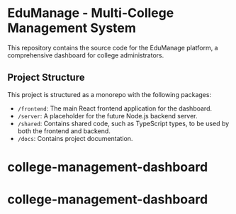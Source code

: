 # EduManage - Multi-College Management System

This repository contains the source code for the EduManage platform, a comprehensive dashboard for college administrators.

## Project Structure

This project is structured as a monorepo with the following packages:

-   `/frontend`: The main React frontend application for the dashboard.
-   `/server`: A placeholder for the future Node.js backend server.
-   `/shared`: Contains shared code, such as TypeScript types, to be used by both the frontend and backend.
-   `/docs`: Contains project documentation.
# college-management-dashboard
# college-management-dashboard
